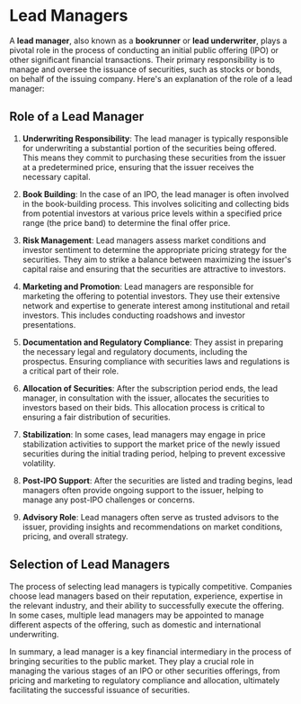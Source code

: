 # Lead Managers

A **lead manager**, also known as a **bookrunner** or **lead underwriter**, plays a pivotal role in the process of conducting an initial public offering (IPO) or other significant financial transactions. Their primary responsibility is to manage and oversee the issuance of securities, such as stocks or bonds, on behalf of the issuing company. Here's an explanation of the role of a lead manager:

## Role of a Lead Manager

1. **Underwriting Responsibility**: The lead manager is typically responsible for underwriting a substantial portion of the securities being offered. This means they commit to purchasing these securities from the issuer at a predetermined price, ensuring that the issuer receives the necessary capital.

2. **Book Building**: In the case of an IPO, the lead manager is often involved in the book-building process. This involves soliciting and collecting bids from potential investors at various price levels within a specified price range (the price band) to determine the final offer price.

3. **Risk Management**: Lead managers assess market conditions and investor sentiment to determine the appropriate pricing strategy for the securities. They aim to strike a balance between maximizing the issuer's capital raise and ensuring that the securities are attractive to investors.

4. **Marketing and Promotion**: Lead managers are responsible for marketing the offering to potential investors. They use their extensive network and expertise to generate interest among institutional and retail investors. This includes conducting roadshows and investor presentations.

5. **Documentation and Regulatory Compliance**: They assist in preparing the necessary legal and regulatory documents, including the prospectus. Ensuring compliance with securities laws and regulations is a critical part of their role.

6. **Allocation of Securities**: After the subscription period ends, the lead manager, in consultation with the issuer, allocates the securities to investors based on their bids. This allocation process is critical to ensuring a fair distribution of securities.

7. **Stabilization**: In some cases, lead managers may engage in price stabilization activities to support the market price of the newly issued securities during the initial trading period, helping to prevent excessive volatility.

8. **Post-IPO Support**: After the securities are listed and trading begins, lead managers often provide ongoing support to the issuer, helping to manage any post-IPO challenges or concerns.

9. **Advisory Role**: Lead managers often serve as trusted advisors to the issuer, providing insights and recommendations on market conditions, pricing, and overall strategy.

## Selection of Lead Managers

The process of selecting lead managers is typically competitive. Companies choose lead managers based on their reputation, experience, expertise in the relevant industry, and their ability to successfully execute the offering. In some cases, multiple lead managers may be appointed to manage different aspects of the offering, such as domestic and international underwriting.

In summary, a lead manager is a key financial intermediary in the process of bringing securities to the public market. They play a crucial role in managing the various stages of an IPO or other securities offerings, from pricing and marketing to regulatory compliance and allocation, ultimately facilitating the successful issuance of securities.